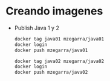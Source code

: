 # Creando imagenes

* Publish Java 1 y 2
    ```bash
    docker tag java01 mzegarra/java01
    docker login
    docker push mzegarra/java01

    docker tag java02 mzegarra/java02
    docker login
    docker push mzegarra/java02
    ```